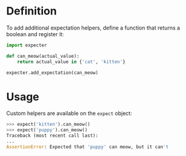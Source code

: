 # Definition

To add additional expectation helpers, define a function that returns a boolean and register it:

```python
import expecter

def can_meow(actual_value):
    return actual_value in {'cat', 'kitten'}

expecter.add_expectation(can_meow)
```

# Usage

Custom helpers are available on the `expect` object:

```python
>>> expect('kitten').can_meow()
>>> expect('puppy').can_meow()
Traceback (most recent call last):
...
AssertionError: Expected that 'puppy' can meow, but it can't
```
